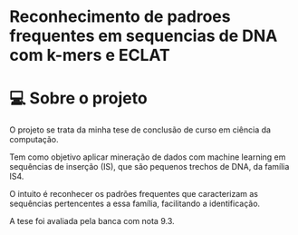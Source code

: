 # Reconhecimento de padroes frequentes em sequencias de DNA com k-mers e ECLAT

# 💻 Sobre o projeto
O projeto se trata da minha tese de conclusão de curso em ciência da computação.

Tem como objetivo aplicar mineração de dados com machine learning em sequências de inserção (IS), que são pequenos trechos de DNA, da família IS4.

O intuito é reconhecer os padrões frequentes que caracterizam as sequências pertencentes a essa família, facilitando a identificação.

A tese foi avaliada pela banca com nota 9.3.
